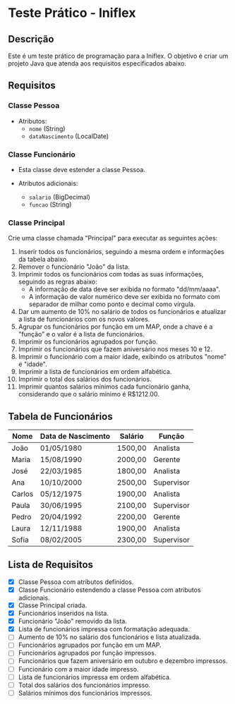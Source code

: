 # Teste Prático - Iniflex

## Descrição

Este é um teste prático de programação para a Iniflex. O objetivo é criar um projeto Java que atenda aos requisitos especificados abaixo.

## Requisitos

### Classe Pessoa

- Atributos:
  - `nome` (String)
  - `dataNascimento` (LocalDate)

### Classe Funcionário

- Esta classe deve estender a classe Pessoa.

- Atributos adicionais:
  - `salario` (BigDecimal)
  - `funcao` (String)

### Classe Principal

Crie uma classe chamada "Principal" para executar as seguintes ações:

1. Inserir todos os funcionários, seguindo a mesma ordem e informações da tabela abaixo.
2. Remover o funcionário "João" da lista.
3. Imprimir todos os funcionários com todas as suas informações, seguindo as regras abaixo:
   - A informação de data deve ser exibida no formato "dd/mm/aaaa".
   - A informação de valor numérico deve ser exibida no formato com separador de milhar como ponto e decimal como vírgula.
4. Dar um aumento de 10% no salário de todos os funcionários e atualizar a lista de funcionários com os novos valores.
5. Agrupar os funcionários por função em um MAP, onde a chave é a "função" e o valor é a lista de funcionários.
6. Imprimir os funcionários agrupados por função.
7. Imprimir os funcionários que fazem aniversário nos meses 10 e 12.
8. Imprimir o funcionário com a maior idade, exibindo os atributos "nome" e "idade".
9. Imprimir a lista de funcionários em ordem alfabética.
10. Imprimir o total dos salários dos funcionários.
11. Imprimir quantos salários mínimos cada funcionário ganha, considerando que o salário mínimo é R$1212.00.

## Tabela de Funcionários

| Nome      | Data de Nascimento | Salário   | Função    |
| --------- | ------------------ | --------- | --------- |
| João      | 01/05/1980         | 1500,00   | Analista  |
| Maria     | 15/08/1990         | 2000,00   | Gerente   |
| José      | 22/03/1985         | 1800,00   | Analista  |
| Ana       | 10/10/2000         | 2500,00   | Supervisor|
| Carlos    | 05/12/1975         | 1900,00   | Analista  |
| Paula     | 30/06/1995         | 2100,00   | Supervisor|
| Pedro     | 20/04/1992         | 2200,00   | Gerente   |
| Laura     | 12/11/1988         | 1900,00   | Analista  |
| Sofia     | 08/02/2005         | 2300,00   | Supervisor|

## Lista de Requisitos

- [x] Classe Pessoa com atributos definidos.
- [x] Classe Funcionário estendendo a classe Pessoa com atributos adicionais.
- [x] Classe Principal criada.
- [x] Funcionários inseridos na lista.
- [x] Funcionário "João" removido da lista.
- [x] Lista de funcionários impressa com formatação adequada.
- [ ] Aumento de 10% no salário dos funcionários e lista atualizada.
- [ ] Funcionários agrupados por função em um MAP.
- [ ] Funcionários agrupados por função impressos.
- [ ] Funcionários que fazem aniversário em outubro e dezembro impressos.
- [ ] Funcionário com a maior idade impresso.
- [ ] Lista de funcionários impressa em ordem alfabética.
- [ ] Total dos salários dos funcionários impresso.
- [ ] Salários mínimos dos funcionários impressos.
